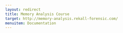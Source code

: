 ```yaml
---
layout: redirect
title: Memory Analysis Course
target: http://memory-analysis.rekall-forensic.com/
menuitem: Documentation
---
```


